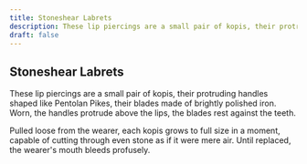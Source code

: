 ```yaml
---
title: Stoneshear Labrets
description: These lip piercings are a small pair of kopis, their protruding handles shaped like Pentolan Pikes, their blades made of brightly polished iron. Worn, the handles protrude above the lips, the blade...
draft: false
---
```


## Stoneshear Labrets

These lip piercings are a small pair of kopis, their protruding handles shaped like Pentolan Pikes, their blades made of brightly polished iron. Worn, the handles protrude above the lips, the blades rest against the teeth.

Pulled loose from the wearer, each kopis grows to full size in a moment, capable of cutting through even stone as if it were mere air. Until replaced, the wearer's mouth bleeds profusely.
